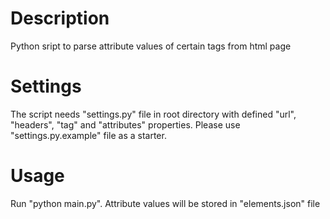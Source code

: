 # Description

Python sript to parse attribute values of certain tags from html page

# Settings

The script needs "settings.py" file in root directory with defined "url", "headers", "tag" and "attributes" properties.
Please use "settings.py.example" file as a starter.

# Usage

Run "python main.py". Attribute values will be stored in "elements.json" file
